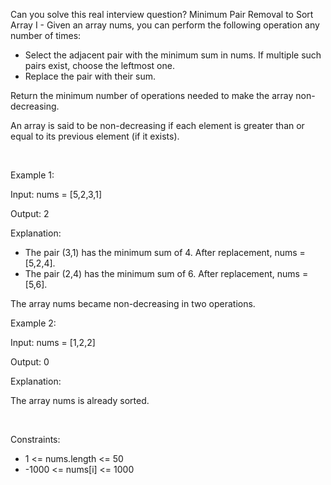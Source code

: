 Can you solve this real interview question? Minimum Pair Removal to Sort Array I - Given an array nums, you can perform the following operation any number of times:

 * Select the adjacent pair with the minimum sum in nums. If multiple such pairs exist, choose the leftmost one.
 * Replace the pair with their sum.

Return the minimum number of operations needed to make the array non-decreasing.

An array is said to be non-decreasing if each element is greater than or equal to its previous element (if it exists).

 

Example 1:

Input: nums = [5,2,3,1]

Output: 2

Explanation:

 * The pair (3,1) has the minimum sum of 4. After replacement, nums = [5,2,4].
 * The pair (2,4) has the minimum sum of 6. After replacement, nums = [5,6].

The array nums became non-decreasing in two operations.

Example 2:

Input: nums = [1,2,2]

Output: 0

Explanation:

The array nums is already sorted.

 

Constraints:

 * 1 <= nums.length <= 50
 * -1000 <= nums[i] <= 1000